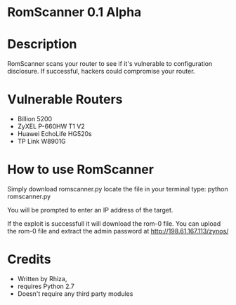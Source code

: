RomScanner 0.1 Alpha
====================

Description
===========

RomScanner scans your router to see if it's vulnerable to configuration disclosure.
If successful, hackers could compromise your router.

Vulnerable Routers
===================

- Billion 5200
- ZyXEL P-660HW T1 V2
- Huawei EchoLife HG520s
- TP Link W8901G

How to use RomScanner
=====================

Simply download romscanner.py
locate the file in your terminal
type: python romscanner.py

You will be prompted to enter an IP address of the target.

If the exploit is successfull it will download the rom-0 file.
You can upload the rom-0 file and extract the admin password at http://198.61.167.113/zynos/

Credits
=======

 - Written by Rhiza, 
 - requires Python 2.7
 - Doesn't require any third party modules
